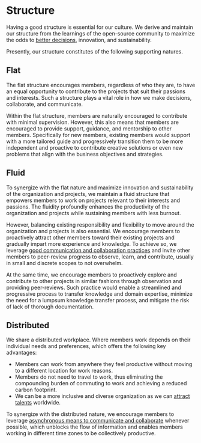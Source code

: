 # Structure

Having a good structure is essential for our culture. We derive and maintain our structure from the learnings of the open-source community to maximize the odds to [better decisions](decision-making.md), innovation, and sustainability.

Presently, our structure constitutes of the following supporting natures.

## Flat

The flat structure encourages members, regardless of who they are, to have an equal opportunity to contribute to the projects that suit their passions and interests. Such a structure plays a vital role in how we make decisions, collaborate, and communicate.

Within the flat structure, members are naturally encouraged to contribute with minimal supervision. However, this also means that members are encouraged to provide support, guidance, and mentorship to other members. Specifically for new members, existing members would support with a more tailored guide and progressively transition them to be more independent and proactive to contribute creative solutions or even new problems that align with the business objectives and strategies.

## Fluid

To synergize with the flat nature and maximize innovation and sustainability of the organization and projects, we maintain a fluid structure that empowers members to work on projects relevant to their interests and passions. The fluidity profoundly enhances the productivity of the organization and projects while sustaining members with less burnout.

However, balancing existing responsibility and flexibility to move around the organization and projects is also essential. We encourage members to proactively attract other members toward their existing projects and gradually impart more experience and knowledge. To achieve so, we leverage [good communication and collaboration practices](communications/README.md) and invite other members to peer-review progress to observe, learn, and contribute, usually in small and discrete scopes to not overwhelm.

At the same time, we encourage members to proactively explore and contribute to other projects in similar fashions through observation and providing peer-reviews. Such practice would enable a streamlined and progressive process to transfer knowledge and domain expertise, minimize the need for a lumpsum knowledge transfer process, and mitigate the risk of lack of thorough documentation.

## Distributed

We share a distributed workplace. Where members work depends on their individual needs and preferences, which offers the following key advantages:

- Members can work from anywhere they feel productive without moving to a different location for work reasons.
- Members do not need to travel to work, thus eliminating the compounding burden of commuting to work and achieving a reduced carbon footprint.
- We can be a more inclusive and diverse organization as we can [attract talents](hiring.md) worldwide.

To synergize with the distributed nature, we encourage members to leverage [asynchronous means to communicate and collaborate](communications/README.md) whenever possible, which unblocks the flow of information and enables members working in different time zones to be collectively productive.
